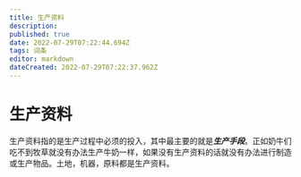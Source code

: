 ```yaml
---
title: 生产资料
description: 
published: true
date: 2022-07-29T07:22:44.694Z
tags: 词条
editor: markdown
dateCreated: 2022-07-29T07:22:37.962Z
---
```


# 生产资料

生产资料指的是生产过程中必须的投入，其中最主要的就是***生产手段***。正如奶牛们吃不到牧草就没有办法生产牛奶一样，如果没有生产资料的话就没有办法进行制造或生产物品。土地，机器，原料都是生产资料。